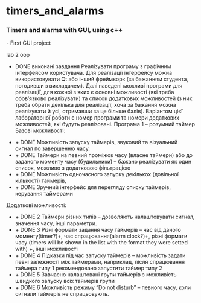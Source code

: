 # timers_and_alarms

<h3>Timers and alarms with GUI, using c++ </h3>
 - First GUI project
 
lab 2 oop 
+ DONE виконанi завдання
 Реалізувати програму з графічним інтерфейсом користувача. Для реалізації інтерфейсу можна використовувати Qt або інший фреймворк (за бажанням студента, погодивши з викладачем).
 Далі наведені можливі програми для реалізації, для кожної з яких є основні можливості (які треба обов’язково реалізувати) та список додаткових можливостей (з них треба обрати декілька для реалізації, хоча за бажання можна реалізувати й усі, отримавши за це більше балів). 
 Варіантом цієї лабораторної роботи є номер програми та номери додаткових можливостей, які будуть реалізовані.
Програма 1 – розумний таймер Базові можливості: 
<ul>
<li> + DONE Можливість запуску таймерів, звуковий та візуальний сигнал по завершенню часу. </li>
<li> + DONE Таймери на певний проміжок часу (власне таймери) або до заданого моменту часу (будильники) – бажано реалізувати як один список, можливо з додатковою фільтрацією </li>
<li> + DONE Можливість одночасного запуску декількох (довільної кількості) таймерів,</li>
<li> + DONE Зручний інтерфейс для перегляду списку таймерів, керування таймерами</li>
</ul>
Додаткові можливості: 
<ul>
  
<li> + DONE 2 Таймери різних типів – дозволяють налаштовувати сигнал, значення часу, інші параметри. </li>
<li> + DONE 3 Різні формати задання часу таймерів – час від даного моменту(timer?)+, час спрацювання(alarm clock?)+, різні формати часу (timers will be shown in the list with the format they were setted with) +, інші можливості  </li>
<li> + DONE 4 Підказки під час запуску таймерів – можливість задати певні залежності між таймерами, наприклад, після спрацювання таймера типу 1 рекомендовано запустити таймер типу 2 </li>
<li> + DONE 5 Завчасно налаштовані групи таймерів з можливість швидкого запуску всіх таймерів групи </li>
<li> + DONE 6 Можливість режиму “Do not disturb” – певного часу, коли сигнали таймерів не спрацьовують. </li>

